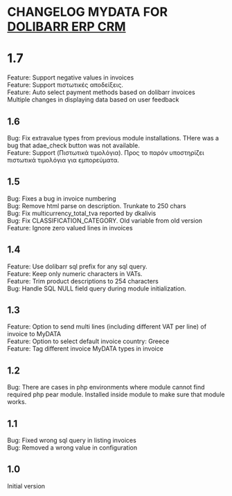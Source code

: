 # CHANGELOG MYDATA FOR [DOLIBARR ERP CRM](https://www.dolibarr.org)

# 1.7
Feature: Support negative values in invoices
<br>
Feature: Support πιστωτικές αποδείξεις.
<br>
Feature: Auto select payment methods based on dolibarr invoices
<br>
Multiple changes in displaying data based on user feedback
<br>

## 1.6
Bug: Fix extravalue types from previous module installations. THere was a bug that adae_check button was not available.
<br>
Feature: Support (Πιστωτικά τιμολόγια). Προς το παρόν υποστηρίζει πιστωτικά τιμολόγια για εμπορεύματα.
<br>

## 1.5
Bug: Fixes a bug in invoice numbering
<br>
Bug: Remove html parse on description. Trunkate to 250 chars
<br>
Bug: Fix multicurrency_total_tva reported by dkalivis
<br>
Bug: Fix CLASSIFICATION_CATEGORY. Old variable from old version
<br>
Feature: Ignore zero valued lines in invoices
<br>

## 1.4 
Feature: Use dolibarr sql prefix for any sql query.
<br>
Feature: Keep only numeric characters in VATs.
<br>
Feature: Trim product descriptions to 254 characters
<br>
Bug: Handle SQL NULL field query during module initialization.

## 1.3
Feature: Option to send multi lines (including different VAT per line) of invoice to MyDATA 
<br>
Feature: Option to select default invoice country: Greece
<br>
Feature: Tag different invoice MyDATA types in invoice

## 1.2
Bug: There are cases in php environments where module cannot find required php pear module. Installed inside module to make sure that module works.

## 1.1
Bug: Fixed wrong sql query in listing invoices
<br>
Bug: Removed a wrong value in configuration


## 1.0

Initial version
